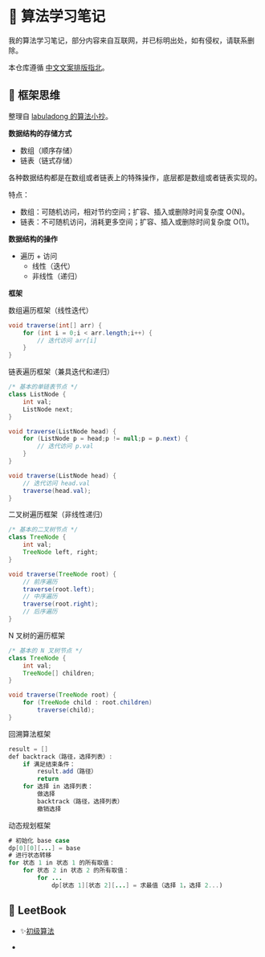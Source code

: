# :sparkling_heart: 算法学习笔记

我的算法学习笔记，部分内容来自互联网，并已标明出处，如有侵权，请联系删除。

本仓库遵循 [中文文案排版指北](https://github.com/sparanoid/chinese-copywriting-guidelines)。

## :thinking: 框架思维

整理自 [labuladong 的算法小抄](https://github.com/labuladong/fucking-algorithm)。

**数据结构的存储方式**

- 数组（顺序存储）
- 链表（链式存储）

各种数据结构都是在数组或者链表上的特殊操作，底层都是数组或者链表实现的。

特点：

- 数组：可随机访问，相对节约空间；扩容、插入或删除时间复杂度 O(N)。
- 链表：不可随机访问，消耗更多空间；扩容、插入或删除时间复杂度 O(1)。

**数据结构的操作**

- 遍历 + 访问
  - 线性（迭代）
  - 非线性（递归）

**框架**

数组遍历框架（线性迭代）

```java
void traverse(int[] arr) {
    for (int i = 0;i < arr.length;i++) {
        // 迭代访问 arr[i]
    }
}
```

链表遍历框架（兼具迭代和递归）

```java
/* 基本的单链表节点 */
class ListNode {
    int val;
    ListNode next;
}

void traverse(ListNode head) {
    for (ListNode p = head;p != null;p = p.next) {
        // 迭代访问 p.val
    }
}

void traverse(ListNode head) {
    // 迭代访问 head.val
    traverse(head.val);
}
```

二叉树遍历框架（非线性递归）

```java
/* 基本的二叉树节点 */
class TreeNode {
    int val;
    TreeNode left, right;
}

void traverse(TreeNode root) {
    // 前序遍历
    traverse(root.left);
    // 中序遍历
    traverse(root.right);
    // 后序遍历
}

```

 N 叉树的遍历框架

```java
/* 基本的 N 叉树节点 */
class TreeNode {
    int val;
    TreeNode[] children;
}

void traverse(TreeNode root) {
    for (TreeNode child : root.children)
        traverse(child);
}
```

回溯算法框架

```java
result = []
def backtrack（路径，选择列表）:
    if 满⾜结束条件：
        result.add（路径）
        return
    for 选择 in 选择列表：
        做选择
        backtrack（路径，选择列表）
        撤销选择
```

 动态规划框架

```java
# 初始化 base case
dp[0][0][...] = base
# 进⾏状态转移
for 状态 1 in 状态 1 的所有取值：
    for 状态 2 in 状态 2 的所有取值：
        for ...
            dp[状态 1][状态 2][...] = 求最值（选择 1，选择 2...)
```

## :blue_book: LeetBook

- :sparkles:[初级算法](https://github.com/LiLittleCat/leetcode-solutions/blob/master/leetbook/top-interview-questions-easy.md)

- 
